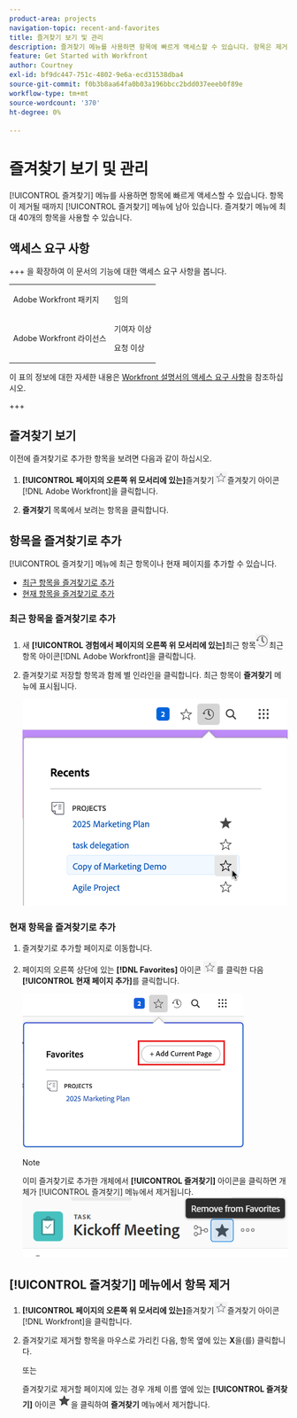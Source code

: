 ```yaml
---
product-area: projects
navigation-topic: recent-and-favorites
title: 즐겨찾기 보기 및 관리
description: 즐겨찾기 메뉴를 사용하면 항목에 빠르게 액세스할 수 있습니다. 항목은 제거할 때까지 즐겨찾기 메뉴에 유지됩니다. 즐겨찾기 메뉴에 최대 40개의 항목을 사용할 수 있습니다.
feature: Get Started with Workfront
author: Courtney
exl-id: bf9dc447-751c-4802-9e6a-ecd31538dba4
source-git-commit: f0b3b8aa64fa0b03a196bbcc2bdd037eeeb0f89e
workflow-type: tm+mt
source-wordcount: '370'
ht-degree: 0%

---
```


# 즐겨찾기 보기 및 관리

<!-- Audited: 5/2025 -->

[!UICONTROL 즐겨찾기] 메뉴를 사용하면 항목에 빠르게 액세스할 수 있습니다. 항목이 제거될 때까지 [!UICONTROL 즐겨찾기] 메뉴에 남아 있습니다. 즐겨찾기 메뉴에 최대 40개의 항목을 사용할 수 있습니다.

## 액세스 요구 사항

+++ 을 확장하여 이 문서의 기능에 대한 액세스 요구 사항을 봅니다.

<table style="table-layout:auto"> 
 <col> 
 </col> 
 <col> 
 </col> 
 <tbody> 
  <tr> 
   <td role="rowheader">Adobe Workfront 패키지</td> 
   <td> <p>임의</p> </td> 
  </tr> 
  <tr> 
   <td role="rowheader">Adobe Workfront 라이선스</td> 
   <td> <p>
      <p>기여자 이상<p>
      <p>요청 이상</td> 
  </tr> 
 </tbody> 
</table>

이 표의 정보에 대한 자세한 내용은 [Workfront 설명서의 액세스 요구 사항](/help/quicksilver/administration-and-setup/add-users/access-levels-and-object-permissions/access-level-requirements-in-documentation.md)을 참조하십시오.

+++

## 즐겨찾기 보기

이전에 즐겨찾기로 추가한 항목을 보려면 다음과 같이 하십시오.

1. **[!UICONTROL 페이지의 오른쪽 위 모서리에 있는]**&#x200B;즐겨찾기![&#x200B; 아이콘 &#x200B;](assets/favorites-icon.png)즐겨찾기 아이콘[!DNL Adobe Workfront]을 클릭합니다.

1. **즐겨찾기** 목록에서 보려는 항목을 클릭합니다.

## 항목을 즐겨찾기로 추가

[!UICONTROL 즐겨찾기] 메뉴에 최근 항목이나 현재 페이지를 추가할 수 있습니다.

* [최근 항목을 즐겨찾기로 추가](#add-recent-items-as-a-favorite)
* [현재 항목을 즐겨찾기로 추가](#add-the-current-item-as-a-favorite)

### 최근 항목을 즐겨찾기로 추가

1. 새 **[!UICONTROL 경험에서 페이지의 오른쪽 위 모서리에 있는]**&#x200B;최근 항목![&#x200B; 아이콘 &#x200B;](assets/recents-icon-40x43.png)최근 항목 아이콘[!DNL Adobe Workfront]을 클릭합니다.
1. 즐겨찾기로 저장할 항목과 함께 별 인라인을 클릭합니다. 최근 항목이 **즐겨찾기** 메뉴에 표시됩니다.

   ![최근 항목 즐겨찾기](assets/recents-section.png)

### 현재 항목을 즐겨찾기로 추가

1. 즐겨찾기로 추가할 페이지로 이동합니다.
1. 페이지의 오른쪽 상단에 있는 **[!DNL Favorites]** 아이콘 ![즐겨찾기](assets/favorites-icon.png)를 클릭한 다음 **[!UICONTROL 현재 페이지 추가]**&#x200B;를 클릭합니다.

   ![즐겨찾기에 현재 페이지 추가](assets/add-current-page.png)

   >[!NOTE]
   >
   >이미 즐겨찾기로 추가한 개체에서 **[!UICONTROL 즐겨찾기]** 아이콘을 클릭하면 개체가 [!UICONTROL 즐겨찾기] 메뉴에서 제거됩니다.\
   >![즐겨찾기에서 제거](assets/nwe-remove-from-favorites-350x52.png)

## [!UICONTROL 즐겨찾기] 메뉴에서 항목 제거

1. **[!UICONTROL 페이지의 오른쪽 위 모서리에 있는]**&#x200B;즐겨찾기![&#x200B; 아이콘 &#x200B;](assets/favorites-icon.png)즐겨찾기 아이콘[!DNL Workfront]을 클릭합니다.

1. 즐겨찾기로 제거할 항목을 마우스로 가리킨 다음, 항목 옆에 있는 **X**&#x200B;을(를) 클릭합니다.

   또는

   즐겨찾기로 제거할 페이지에 있는 경우 개체 이름 옆에 있는 **[!UICONTROL 즐겨찾기]** 아이콘 ![즐겨찾기 아이콘](assets/remove-favorite-icon.png)을 클릭하여 **즐겨찾기** 메뉴에서 제거합니다.

